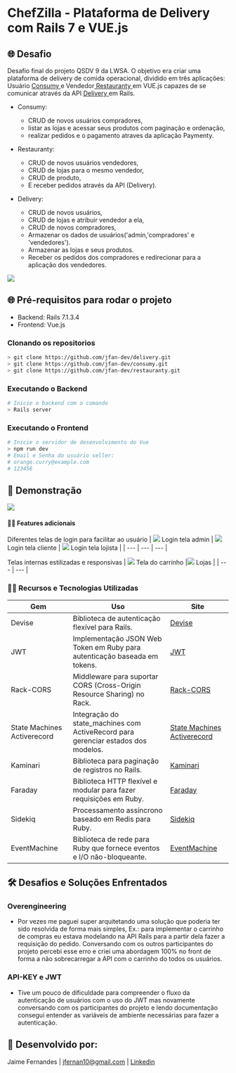 # ChefZilla - Plataforma de Delivery com Rails 7 e VUE.js



## 🌐 Desafio

Desafio final do projeto QSDV 9 da LWSA. O objetivo era criar uma plataforma de delivery de comida operacional, dividido em três aplicações: 
Usuário [ Consumy ](https://github.com/jfan-dev/consumy "Named link title") e Vendedor[ Restauranty ](https://github.com/jfan-dev/restauranty "Named link title") em VUE.js capazes de se comunicar através da API [ Delivery ](https://github.com/jfan-dev/delivery "Named link title") em Rails.
  - Consumy:
      - CRUD de novos usuários compradores,
      - listar as lojas e acessar seus produtos com paginação e ordenação,
      - realizar pedidos e o pagamento atraves da aplicação Paymenty.
        
  - Restauranty:
      - CRUD de novos usuários vendedores,
      - CRUD de lojas para o mesmo vendedor,
      - CRUD de produto,
      - E receber pedidos através da API (Delivery).
        
  - Delivery:
      - CRUD de novos usuários,
      - CRUD de lojas e atribuir vendedor a ela,
      - CRUD de novos compradores,
      - Armazenar os dados de usuários('admin,'compradores' e 'vendedores').
      - Armazenar as lojas e seus produtos.
      - Receber os pedidos dos compradores e redirecionar para a aplicação dos vendedores.
   

![](src/assets/screenshots/screenshot-short.jpg)

## 🌐 Pré-requisitos para rodar o projeto

  - Backend: Rails 7.1.3.4
  - Frontend: Vue.js

### Clonando os repositorios

```bash
> git clone https://github.com/jfan-dev/delivery.git
> git clone https://github.com/jfan-dev/consumy.git
> git clone https://github.com/jfan-dev/restauranty.git
```

### Executando o Backend

```bash
# Inicie o backend com o comando
> Rails server
```

### Executando o Frontend

```bash
# Inicie o servidor de desenvolvimento do Vue
> npm run dev
# Email e Senha do usuário seller:
# orange.curry@example.com
# 123456
```

## 👑 Demonstração

![](src/assets/screenshots/Chefzilla-video.gif)

#### ✍🏻 Features adicionais

Diferentes telas de login para facilitar ao usuário
| ![](src/assets/screenshots/Login-admin.png) Login tela admin | ![](src/assets/screenshots/Login-cliente.png) Login tela cliente | ![](src/assets/screenshots/Login-lojista.png) Login tela lojista |
| --- | --- | --- |

Telas internas estilizadas e responsivas
| ![](src/assets/screenshots/screenshot-cart.jpeg) Tela do carrinho |![](src/assets/screenshots/screenshot-stores.jpeg) Lojas |
| --- | --- |


### ✍🏻 Recursos e Tecnologias Utilizadas

| Gem                                | Uso                                                                               | Site                                      |
|------------------------------------|-----------------------------------------------------------------------------------|-------------------------------------------|
| Devise                             | Biblioteca de autenticação flexível para Rails.                                   | [Devise](https://github.com/heartcombo/devise)               |
| JWT                                | Implementação JSON Web Token em Ruby para autenticação baseada em tokens.         | [JWT](https://github.com/jwt/ruby-jwt)                                           |
| Rack-CORS                          | Middleware para suportar CORS (Cross-Origin Resource Sharing) no Rack.            | [Rack-CORS](https://github.com/cyu/rack-cors) |
| State Machines Activerecord        | Integração do state_machines com ActiveRecord para gerenciar estados dos modelos.  | [State Machines Activerecord](https://github.com/state-machines/state_machines-activerecord) |
| Kaminari                           | Biblioteca para paginação de registros no Rails.                                  | [Kaminari](https://github.com/kaminari/kaminari) |
| Faraday                            | Biblioteca HTTP flexível e modular para fazer requisições em Ruby.                | [Faraday](https://github.com/lostisland/faraday) |
| Sidekiq                            | Processamento assíncrono baseado em Redis para Ruby.                              | [Sidekiq](https://github.com/mperham/sidekiq) |
| EventMachine                       | Biblioteca de rede para Ruby que fornece eventos e I/O não-bloqueante.            | [EventMachine](https://github.com/eventmachine/eventmachine) |

## 🛠 Desafios e Soluções Enfrentados

### Overengineering 

- Por vezes me paguei super arquitetando uma solução que poderia ter sido resolvida de forma mais simples, Ex.: para implementar o carrinho de compras eu estava modelando na API Rails para a partir dela fazer a requisição do pedido. Conversando com os outros participantes do projeto percebi esse erro e criei uma abordagem 100% no front de forma a não sobrecarregar a API com o carrinho do todos os usuários.  

### API-KEY e JWT

- Tive um pouco de dificuldade para compreender o fluxo da autenticação de usuários com o uso do JWT mas novamente conversando com os participantes do projeto e lendo documentação consegui entender as variáveis de ambiente necessárias para fazer a autenticação.

## 🐼 Desenvolvido por:
Jaime Fernandes | jfernan10@gmail.com | [Linkedin](https://www.linkedin.com/in/jfan-dev)
